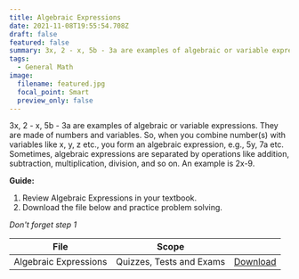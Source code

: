 ```yaml
---
title: Algebraic Expressions
date: 2021-11-08T19:55:54.708Z
draft: false
featured: false
summary: 3x, 2 - x, 5b - 3a are examples of algebraic or variable expressions...
tags:
  - General Math
image:
  filename: featured.jpg
  focal_point: Smart
  preview_only: false
---
```


3x, 2 - x, 5b - 3a are examples of algebraic or variable expressions. They are made of numbers and variables. So, when you combine number(s) with variables like x, y, z etc., you form an algebraic expression, e.g., 5y, 7a etc. Sometimes, algebraic expressions are separated by operations like addition, subtraction, multiplication, division, and so on. An example is 2x-9. 

**Guide:**
1. Review Algebraic Expressions in your textbook.
2. Download the file below and practice problem solving.

_Don't forget step 1_

| File                       |  Scope                       |             |
| -------------------------- |------------------------------| ----------- |
| Algebraic Expressions      |  Quizzes, Tests and Exams    | [Download](https://drive.google.com/uc?export=download&id=1K3ESwtUUG3Z5SpKTBVIMAzvb9R2LzVc6)       |



